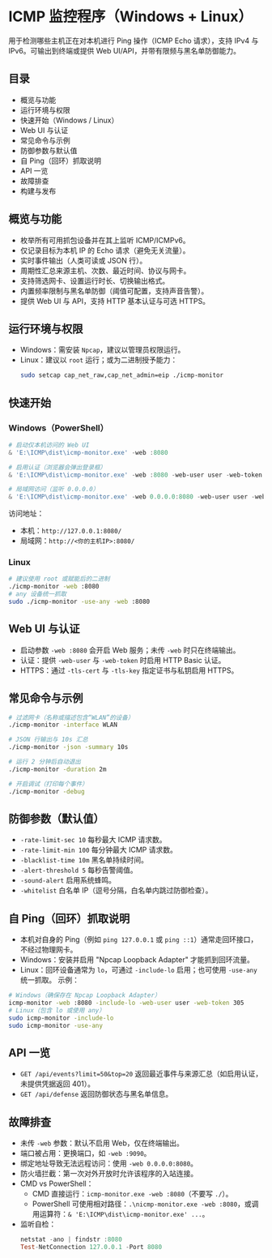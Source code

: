 # ICMP 监控程序（Windows + Linux）

用于检测哪些主机正在对本机进行 Ping 操作（ICMP Echo 请求），支持 IPv4 与 IPv6。可输出到终端或提供 Web UI/API，并带有限频与黑名单防御能力。

## 目录
- 概览与功能
- 运行环境与权限
- 快速开始（Windows / Linux）
- Web UI 与认证
- 常见命令与示例
- 防御参数与默认值
- 自 Ping（回环）抓取说明
- API 一览
- 故障排查
- 构建与发布

## 概览与功能
- 枚举所有可用抓包设备并在其上监听 ICMP/ICMPv6。
- 仅记录目标为本机 IP 的 Echo 请求（避免无关流量）。
- 实时事件输出（人类可读或 JSON 行）。
- 周期性汇总来源主机、次数、最近时间、协议与网卡。
- 支持筛选网卡、设置运行时长、切换输出格式。
- 内置频率限制与黑名单防御（阈值可配置，支持声音告警）。
- 提供 Web UI 与 API，支持 HTTP 基本认证与可选 HTTPS。

## 运行环境与权限
- Windows：需安装 `Npcap`，建议以管理员权限运行。
- Linux：建议以 `root` 运行；或为二进制授予能力：
  ```bash
  sudo setcap cap_net_raw,cap_net_admin=eip ./icmp-monitor
  ```

## 快速开始
### Windows（PowerShell）
```powershell
# 启动仅本机访问的 Web UI
& 'E:\ICMP\dist\icmp-monitor.exe' -web :8080

# 启用认证（浏览器会弹出登录框）
& 'E:\ICMP\dist\icmp-monitor.exe' -web :8080 -web-user user -web-token 305

# 局域网访问（监听 0.0.0.0）
& 'E:\ICMP\dist\icmp-monitor.exe' -web 0.0.0.0:8080 -web-user user -web-token 305
```
访问地址：
- 本机：`http://127.0.0.1:8080/`
- 局域网：`http://<你的主机IP>:8080/`

### Linux
```bash
# 建议使用 root 或赋能后的二进制
./icmp-monitor -web :8080
# any 设备统一抓取
sudo ./icmp-monitor -use-any -web :8080
```

## Web UI 与认证
- 启动参数 `-web :8080` 会开启 Web 服务；未传 `-web` 时只在终端输出。
- 认证：提供 `-web-user` 与 `-web-token` 时启用 HTTP Basic 认证。
- HTTPS：通过 `-tls-cert` 与 `-tls-key` 指定证书与私钥启用 HTTPS。

## 常见命令与示例
```bash
# 过滤网卡（名称或描述包含“WLAN”的设备）
./icmp-monitor -interface WLAN

# JSON 行输出与 10s 汇总
./icmp-monitor -json -summary 10s

# 运行 2 分钟后自动退出
./icmp-monitor -duration 2m

# 开启调试（打印每个事件）
./icmp-monitor -debug
```

## 防御参数（默认值）
- `-rate-limit-sec 10` 每秒最大 ICMP 请求数。
- `-rate-limit-min 100` 每分钟最大 ICMP 请求数。
- `-blacklist-time 10m` 黑名单持续时间。
- `-alert-threshold 5` 每秒告警阈值。
- `-sound-alert` 启用系统蜂鸣。
- `-whitelist` 白名单 IP（逗号分隔，白名单内跳过防御检查）。

## 自 Ping（回环）抓取说明
- 本机对自身的 Ping（例如 `ping 127.0.0.1` 或 `ping ::1`）通常走回环接口，不经过物理网卡。
- Windows：安装并启用 "Npcap Loopback Adapter" 才能抓到回环流量。
- Linux：回环设备通常为 `lo`，可通过 `-include-lo` 启用；也可使用 `-use-any` 统一抓取。
示例：
```bash
# Windows（确保存在 Npcap Loopback Adapter）
icmp-monitor -web :8080 -include-lo -web-user user -web-token 305
# Linux（包含 lo 或使用 any）
sudo icmp-monitor -include-lo
sudo icmp-monitor -use-any
```

## API 一览
- `GET /api/events?limit=50&top=20` 返回最近事件与来源汇总（如启用认证，未提供凭据返回 401）。
- `GET /api/defense` 返回防御状态与黑名单信息。

## 故障排查
- 未传 `-web` 参数：默认不启用 Web，仅在终端输出。
- 端口被占用：更换端口，如 `-web :9090`。
- 绑定地址导致无法远程访问：使用 `-web 0.0.0.0:8080`。
- 防火墙拦截：第一次对外开放时允许该程序的入站连接。
- CMD vs PowerShell：
  - CMD 直接运行：`icmp-monitor.exe -web :8080`（不要写 `./`）。
  - PowerShell 可使用相对路径：`.\nicmp-monitor.exe -web :8080`，或调用运算符：`& 'E:\ICMP\dist\icmp-monitor.exe' ...`。
- 监听自检：
  ```powershell
  netstat -ano | findstr :8080
  Test-NetConnection 127.0.0.1 -Port 8080
  ```
